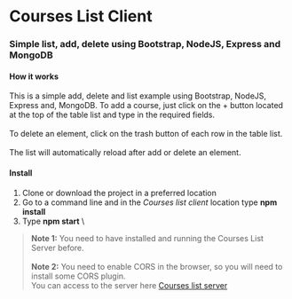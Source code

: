 # Courses List Client
### Simple list, add, delete using Bootstrap, NodeJS, Express and MongoDB
#### How it works
This is a simple add, delete and list example using Bootstrap, NodeJS, Express and, MongoDB.
To add a course, just click on the + button located at the top of the table list and type in the required fields.\
\
To delete an element, click on the trash button of each row in the table list.\
\
The list will automatically reload after add or delete an element.
#### Install
1. Clone or download the project in a preferred location
2. Go to a command line and in the *Courses list client* location type **npm install**
3. Type **npm start**
\
>**Note 1:** You need to have installed and running the Courses List Server before.\
\
>**Note 2:** You need to enable CORS in the browser, so you will need to install some CORS plugin.\
You can access to the server here [Courses list server](https://github.com/raulrobi2018/Courses-list-server)
